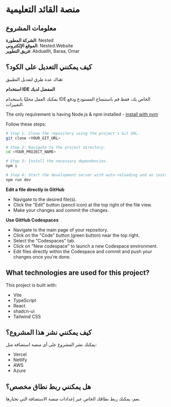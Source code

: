 # منصة القائد التعليمية

## معلومات المشروع

**الشركة المطورة**: Nested  
**الموقع الإلكتروني**: Nested.Website  
**فريق التطوير**: Abduallh, Baraa, Omar

## كيف يمكنني التعديل على الكود؟

هناك عدة طرق لتعديل التطبيق:

**استخدام IDE المفضل لديك**

يمكنك العمل محليًا باستخدام IDE الخاص بك، فقط قم باستنساخ المستودع ودفع التغييرات.

The only requirement is having Node.js & npm installed - [install with nvm](https://github.com/nvm-sh/nvm#installing-and-updating)

Follow these steps:

```sh
# Step 1: Clone the repository using the project's Git URL.
git clone <YOUR_GIT_URL>

# Step 2: Navigate to the project directory.
cd <YOUR_PROJECT_NAME>

# Step 3: Install the necessary dependencies.
npm i

# Step 4: Start the development server with auto-reloading and an instant preview.
npm run dev
```

**Edit a file directly in GitHub**

- Navigate to the desired file(s).
- Click the "Edit" button (pencil icon) at the top right of the file view.
- Make your changes and commit the changes.

**Use GitHub Codespaces**

- Navigate to the main page of your repository.
- Click on the "Code" button (green button) near the top right.
- Select the "Codespaces" tab.
- Click on "New codespace" to launch a new Codespace environment.
- Edit files directly within the Codespace and commit and push your changes once you're done.

## What technologies are used for this project?

This project is built with:

- Vite
- TypeScript
- React
- shadcn-ui
- Tailwind CSS

## كيف يمكنني نشر هذا المشروع؟

يمكنك نشر المشروع على أي منصة استضافة مثل:
- Vercel
- Netlify
- AWS
- Azure

## هل يمكنني ربط نطاق مخصص؟

نعم، يمكنك ربط نطاقك الخاص عبر إعدادات منصة الاستضافة التي تختارها.
